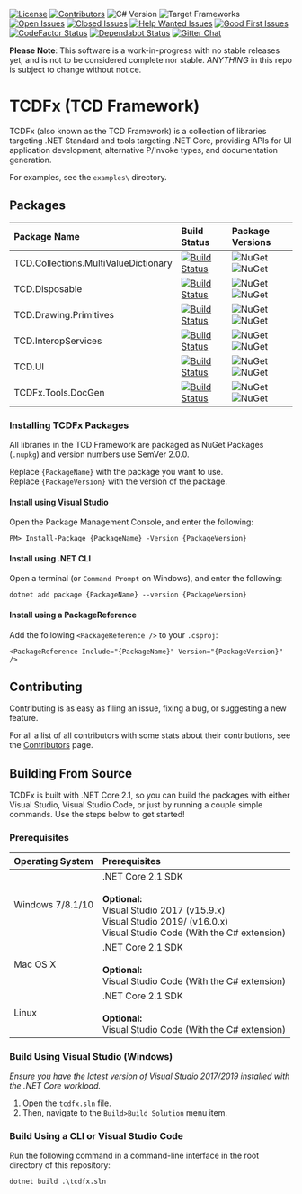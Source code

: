 [![License][Badges.License]][Links.License]
[![Contributors][Badges.Contributors]][Links.Contributors]
![C# Version][Badges.CSharpVersion]
![Target Frameworks][Badges.TargetFrameworks]  
[![Open Issues][Badges.Issues.Open]][Links.Issues.Open]
[![Closed Issues][Badges.Issues.Closed]][Links.Issues.Closed]
[![Help Wanted Issues][Badges.Issues.HelpWanted]][Links.Issues.HelpWanted]
[![Good First Issues][Badges.Issues.GoodFirstIssue]][Links.Issues.GoodFirstIssue]  
[![CodeFactor Status][Badges.CodeFactor]][Links.CodeFactor]
[![Dependabot Status][Badges.Dependabot]][Links.Dependabot]
[![Gitter Chat][Badges.Gitter]][Links.Gitter]

**Please Note**: This software is a work-in-progress with no stable releases yet, and is not to be
considered complete nor stable. *ANYTHING* in this repo is subject to change without notice.

# TCDFx (TCD Framework)

TCDFx (also known as the TCD Framework) is a collection of libraries targeting .NET Standard and
tools targeting .NET Core, providing APIs for UI application development, alternative P/Invoke
types, and documentation generation.

For examples, see the `examples\` directory.

## Packages

| Package Name                         | Build Status                                                 | Package Versions                                      |
| :----------------------------------- | :----------------------------------------------------------- | :---------------------------------------------------- |
| TCD.Collections.MultiValueDictionary | [![Build Status][Badges.BuildStatus.1]][Links.BuildStatus.1] | ![NuGet][Badges.Nuget.1] ![NuGet][Badges.Nuget.Pre.1] |
| TCD.Disposable                       | [![Build Status][Badges.BuildStatus.2]][Links.BuildStatus.2] | ![NuGet][Badges.Nuget.2] ![NuGet][Badges.Nuget.Pre.2] |
| TCD.Drawing.Primitives               | [![Build Status][Badges.BuildStatus.3]][Links.BuildStatus.3] | ![NuGet][Badges.Nuget.3] ![NuGet][Badges.Nuget.Pre.3] |
| TCD.InteropServices                  | [![Build Status][Badges.BuildStatus.4]][Links.BuildStatus.4] | ![NuGet][Badges.Nuget.4] ![NuGet][Badges.Nuget.Pre.4] |
| TCD.UI                               | [![Build Status][Badges.BuildStatus.5]][Links.BuildStatus.5] | ![NuGet][Badges.Nuget.5] ![NuGet][Badges.Nuget.Pre.5] |
| TCDFx.Tools.DocGen                   | [![Build Status][Badges.BuildStatus.6]][Links.BuildStatus.6] | ![NuGet][Badges.Nuget.6] ![NuGet][Badges.Nuget.Pre.6] |

### Installing TCDFx Packages

All libraries in the TCD Framework are packaged as NuGet Packages (`.nupkg`) and version numbers
use SemVer 2.0.0.

Replace `{PackageName}` with the package you want to use.  
Replace `{PackageVersion}` with the version of the package.

#### Install using Visual Studio

Open the Package Management Console, and enter the following:

```
PM> Install-Package {PackageName} -Version {PackageVersion}
```

#### Install using .NET CLI

Open a terminal (or `Command Prompt` on Windows), and enter the following:

```
dotnet add package {PackageName} --version {PackageVersion}
```

#### Install using a PackageReference

Add the following `<PackageReference />` to your `.csproj`:

```
<PackageReference Include="{PackageName}" Version="{PackageVersion}" />
```

## Contributing

Contributing is as easy as filing an issue, fixing a bug, or suggesting a new feature.

For all a list of all contributors with some stats about their contributions, see the
[Contributors][Links.Contributors] page.

## Building From Source

TCDFx is built with .NET Core 2.1, so you can build the packages with either Visual Studio, Visual
Studio Code, or just by running a couple simple commands. Use the steps below to get started!

### Prerequisites

| Operating System | Prerequisites |
| :--------------- | :------------ |
| Windows 7/8.1/10 | .NET Core 2.1 SDK<br/><br/>**Optional:**<br/>Visual Studio 2017 (v15.9.x)<br/>Visual Studio 2019/ (v16.0.x)<br/>Visual Studio Code (With the C# extension) |
| Mac OS X         | .NET Core 2.1 SDK<br/><br/>**Optional:**<br/>Visual Studio Code (With the C# extension) |
| Linux            | .NET Core 2.1 SDK<br/><br/>**Optional:**<br/>Visual Studio Code (With the C# extension) |

### Build Using Visual Studio (Windows)

*Ensure you have the latest version of Visual Studio 2017/2019 installed with the .NET Core workload.*

1. Open the `tcdfx.sln` file.
2. Then, navigate to the `Build>Build Solution` menu item.

### Build Using a CLI or Visual Studio Code

Run the following command in a command-line interface in the root directory of this repository:

```
dotnet build .\tcdfx.sln
```

<!-- Badges -->
[Badges.BuildStatus.1]: https://dev.azure.com/tacdevel/tcdfx/_apis/build/status/source/TCD.Collections.MultiValueDictionary
[Badges.BuildStatus.2]: https://dev.azure.com/tacdevel/tcdfx/_apis/build/status/source/TCD.Disposable
[Badges.BuildStatus.3]: https://dev.azure.com/tacdevel/tcdfx/_apis/build/status/source/TCD.Drawing.Primitives
[Badges.BuildStatus.4]: https://dev.azure.com/tacdevel/tcdfx/_apis/build/status/source/TCD.InteropServices
[Badges.BuildStatus.5]: https://dev.azure.com/tacdevel/tcdfx/_apis/build/status/source/TCD.UI
[Badges.BuildStatus.6]: https://dev.azure.com/tacdevel/tcdfx/_apis/build/status/tools/TCDFx.Tools.DocGen
[Badges.NuGet.1]: https://badgen.net/nuget/v/TCD.Collections.MultiValueDictionary
[Badges.NuGet.2]: https://badgen.net/nuget/v/TCD.Disposable
[Badges.NuGet.3]: https://badgen.net/nuget/v/TCD.Drawing.Primitives
[Badges.NuGet.4]: https://badgen.net/nuget/v/TCD.InteropServices
[Badges.NuGet.5]: https://badgen.net/nuget/v/TCD.UI
[Badges.NuGet.6]: https://badgen.net/nuget/v/TCDFx.Tools.DocGen
[Badges.NuGet.Pre.1]: https://badgen.net/nuget/v/TCD.Collections.MultiValueDictionary/pre
[Badges.NuGet.Pre.2]: https://badgen.net/nuget/v/TCD.Disposable/pre
[Badges.NuGet.Pre.3]: https://badgen.net/nuget/v/TCD.Drawing.Primitives/pre
[Badges.NuGet.Pre.4]: https://badgen.net/nuget/v/TCD.InteropServices/pre
[Badges.NuGet.Pre.5]: https://badgen.net/nuget/v/TCD.UI/pre
[Badges.NuGet.Pre.6]: https://badgen.net/nuget/v/TCDFx.Tools.DocGen/pre
[Badges.License]: https://badgen.net/badge/license/MIT/blue
[Badges.Contributors]: https://badgen.net/github/contributors/tacdevel/tcdfx
[Badges.CSharpVersion]: https://badgen.net/badge/C%23/7.3/green
[Badges.TargetFrameworks]: https://badgen.net/badge/targets/netstandard2.0/purple
[Badges.Issues.Open]: https://badgen.net/github/open-issues/tacdevel/tcdfx/
[Badges.Issues.Closed]: https://badgen.net/github/closed-issues/tacdevel/tcdfx/
[Badges.Issues.HelpWanted]: https://badgen.net/github/label-issues/tacdevel/tcdfx/help%20wanted/open
[Badges.Issues.GoodFirstIssue]: https://badgen.net/github/label-issues/tacdevel/tcdfx/good%20first%20issue/open
[Badges.CodeFactor]: https://www.codefactor.io/repository/github/tacdevel/tcdfx/badge
[Badges.Dependabot]: https://api.dependabot.com/badges/status?host=github&repo=tacdevel/tcdfx
[Badges.Gitter]: https://badgen.net/badge/chat/on%20gitter/cyan

<!-- Links -->
[Links.BuildStatus.1]: https://dev.azure.com/tacdevel/tcdfx/_build/latest?definitionId=10
[Links.BuildStatus.2]: https://dev.azure.com/tacdevel/tcdfx/_build/latest?definitionId=11
[Links.BuildStatus.3]: https://dev.azure.com/tacdevel/tcdfx/_build/latest?definitionId=12
[Links.BuildStatus.4]: https://dev.azure.com/tacdevel/tcdfx/_build/latest?definitionId=13
[Links.BuildStatus.5]: https://dev.azure.com/tacdevel/tcdfx/_build/latest?definitionId=14
[Links.BuildStatus.6]: https://dev.azure.com/tacdevel/tcdfx/_build/latest?definitionId=15
[Links.License]: https://github.com/tacdevel/tcdfx/blob/master/LICENSE.md
[Links.Contributors]: https://github.com/tacdevel/tcdfx/graphs/contributors
[Links.Issues.Open]: https://github.com/tacdevel/tcdfx/issues?&q=is%3Aissue+is%3Aopen
[Links.Issues.Closed]: https://github.com/tacdevel/tcdfx/issues?&q=is%3Aissue+is%3Aclosed
[Links.Issues.HelpWanted]: https://github.com/tacdevel/tcdfx/issues?q=is%3Aissue+is%3Aopen+label%3A%22help+wanted%22
[Links.Issues.GoodFirstIssue]: https://github.com/tacdevel/tcdfx/issues?q=is%3Aissue+is%3Aopen+label%3A%22good+first+issue%22
[Links.CodeFactor]: https://www.codefactor.io/repository/github/tacdevel/tcdfx
[Links.Dependabot]: https://api.dependabot.com/badges/status?host=github&repo=tacdevel/tcdfx
[Links.Gitter]: https://gitter.im/tacdevel/tcdfx?utm_source=badge&utm_medium=badge&utm_campaign=pr-badge